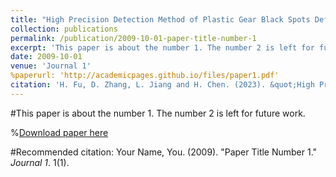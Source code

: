 ```yaml
---
title: "High Precision Detection Method of Plastic Gear Black Spots Defect Based on High Frequency Image Enhancement"
collection: publications
permalink: /publication/2009-10-01-paper-title-number-1
excerpt: 'This paper is about the number 1. The number 2 is left for future work.'
date: 2009-10-01
venue: 'Journal 1'
%paperurl: 'http://academicpages.github.io/files/paper1.pdf'
citation: 'H. Fu, D. Zhang, L. Jiang and H. Chen. (2023). &quot;High Precision Detection Method of Plastic Gear Black Spots Defect Based on High Frequency Image Enhancement.&quot; <i>Tool Engineering(04). 132-136.'
---
```

#This paper is about the number 1. The number 2 is left for future work.

%[Download paper here](http://academicpages.github.io/files/paper1.pdf)

#Recommended citation: Your Name, You. (2009). "Paper Title Number 1." <i>Journal 1</i>. 1(1).
